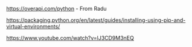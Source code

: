 https://overapi.com/python - From Radu

https://packaging.python.org/en/latest/guides/installing-using-pip-and-virtual-environments/

https://www.youtube.com/watch?v=lJ3CD9M3nEQ